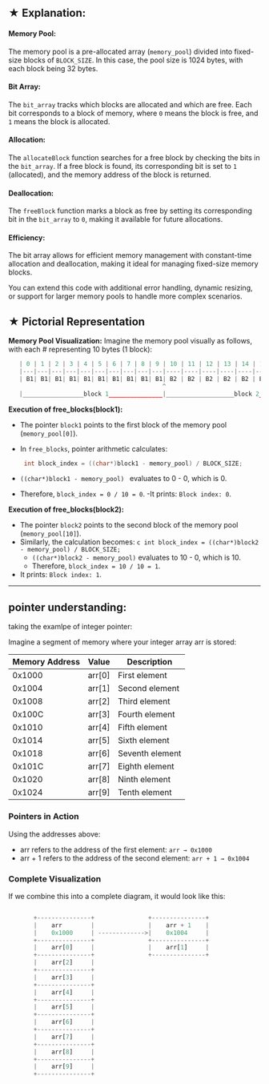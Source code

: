 ## ★ Explanation:

#### Memory Pool:
The memory pool is a pre-allocated array (`memory_pool`) divided into fixed-size blocks of `BLOCK_SIZE`. In this case, the pool size is 1024
bytes, with each block being 32 bytes.

#### Bit Array:
The `bit_array` tracks which blocks are allocated and which are free. Each bit corresponds to a block of memory, where `0` means the block is
free, and `1` means the block is allocated.

#### Allocation:
The `allocateBlock` function searches for a free block by checking the bits in the `bit_array`. If a free block is found, its corresponding bit
is set to `1` (allocated), and the memory address of the block is returned.

#### Deallocation:
The `freeBlock` function marks a block as free by setting its corresponding bit in the `bit_array` to `0`, making it available for future allocations.

#### Efficiency:
The bit array allows for efficient memory management with constant-time allocation and deallocation, making it ideal for managing fixed-size memory blocks. 

You can extend this code with additional error handling, dynamic resizing, or support for larger memory pools to handle more complex scenarios.



## ★ Pictorial Representation

**Memory Pool Visualization:**
Imagine the memory pool visually as follows, with each # representing 10 bytes (1 block):

```python
   | 0 | 1 | 2 | 3 | 4 | 5 | 6 | 7 | 8 | 9 | 10 | 11 | 12 | 13 | 14 | 15 | 16 | 17 | 18 | 19 |
   |---|---|---|---|---|---|---|---|---|---|----|----|----|----|----|----|----|----|----|----|
   | B1| B1| B1| B1| B1| B1| B1| B1| B1| B1| B2 | B2 | B2 | B2 | B2 | B2 | B2 | B2 | B2 | B2 |
                                           ^
   |_________________block 1_______________|___________________block 2_______________________|

```

**Execution of free_blocks(block1):**
- The pointer `block1` points to the first block of the memory pool (`memory_pool[0]`).
- In `free_blocks`, pointer arithmetic calculates:

  ```c
   int block_index = ((char*)block1 - memory_pool) / BLOCK_SIZE;
  ```
- `((char*)block1 - memory_pool) ` evaluates to 0 - 0, which is 0.
- Therefore, `block_index = 0 / 10 = 0`.
    -It prints: `Block index: 0`.
  
**Execution of free_blocks(block2):**
- The pointer `block2` points to the second block of the memory pool (`memory_pool[10]`).
- Similarly, the calculation becomes: ```c int block_index = ((char*)block2 - memory_pool) / BLOCK_SIZE; ```
    - `((char*)block2 - memory_pool)` evaluates to 10 - 0, which is 10.
    - Therefore, `block_index = 10 / 10 = 1`.
- It prints: `Block index: 1`.



---

## pointer understanding:

taking the examlpe of integer pointer:

Imagine a segment of memory where your integer array arr is stored:

Memory Address    | Value      | Description
------------------|------------|----------------------
0x1000            | arr[0]     | First element
0x1004            | arr[1]     | Second element
0x1008            | arr[2]     | Third element
0x100C            | arr[3]     | Fourth element
0x1010            | arr[4]     | Fifth element
0x1014            | arr[5]     | Sixth element
0x1018            | arr[6]     | Seventh element
0x101C            | arr[7]     | Eighth element
0x1020            | arr[8]     | Ninth element
0x1024            | arr[9]     | Tenth element


### Pointers in Action

Using the addresses above:
   - arr refers to the address of the first element:
      `arr → 0x1000`
   - arr + 1 refers to the address of the second element:
        `arr + 1 → 0x1004`

### Complete Visualization
   If we combine this into a complete diagram, it would look like this:
```python

       +---------------+               +---------------+
       |    arr        |               |    arr + 1    |
       |    0x1000     | ------------->|    0x1004     |
       +---------------+               +---------------+
       |    arr[0]     |               |    arr[1]     | 
       +---------------+               +---------------+
       |    arr[2]     |               
       +---------------+               
       |    arr[3]     |
       +---------------+               
       |    arr[4]     |       
       +---------------+
       |    arr[5]     |
       +---------------+
       |    arr[6]     |
       +---------------+               
       |    arr[7]     |
       +---------------+               
       |    arr[8]     |
       +---------------+
       |    arr[9]     |
       +---------------+
```
